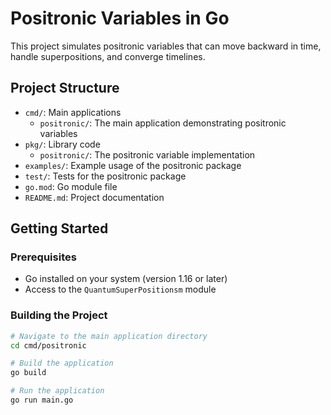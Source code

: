 # Positronic Variables in Go

This project simulates positronic variables that can move backward in time, handle superpositions, and converge timelines.

## Project Structure

- `cmd/`: Main applications
  - `positronic/`: The main application demonstrating positronic variables
- `pkg/`: Library code
  - `positronic/`: The positronic variable implementation
- `examples/`: Example usage of the positronic package
- `test/`: Tests for the positronic package
- `go.mod`: Go module file
- `README.md`: Project documentation

## Getting Started

### Prerequisites

- Go installed on your system (version 1.16 or later)
- Access to the `QuantumSuperPositionsm` module

### Building the Project

```bash
# Navigate to the main application directory
cd cmd/positronic

# Build the application
go build

# Run the application
go run main.go

